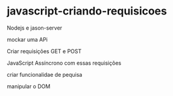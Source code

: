 # javascript-criando-requisicoes

Nodejs e jason-server

mockar uma APi

Criar requisições GET e POST

JavaScript Assíncrono com essas requisições

criar funcionalidae de pequisa

manipular o DOM
